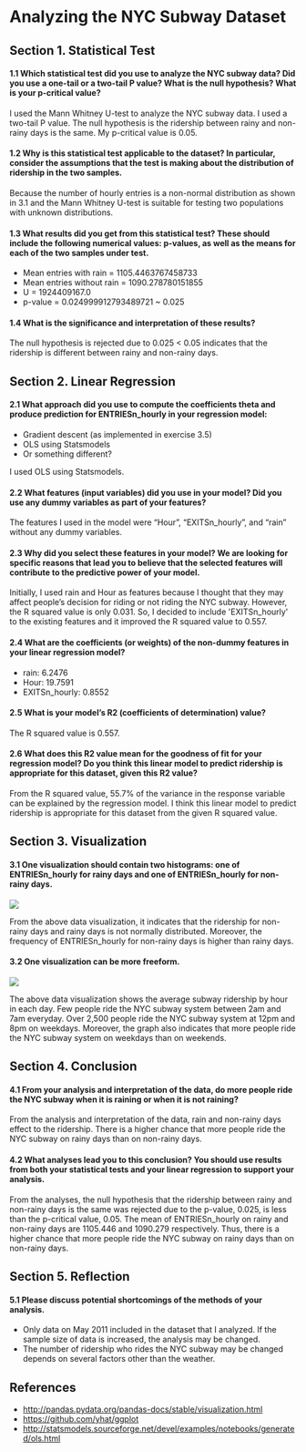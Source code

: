 # Analyzing the NYC Subway Dataset

## Section 1. Statistical Test

#### 1.1 Which statistical test did you use to analyze the NYC subway data? Did you use a one-tail or a two-tail P value? What is the null hypothesis? What is your p-critical value?

I used the Mann Whitney U-test to analyze the NYC subway data. I used a two-tail P value.
The null hypothesis is the ridership between rainy and non-rainy days is the same. My p-critical value is 0.05.

#### 1.2 Why is this statistical test applicable to the dataset? In particular, consider the assumptions that the test is making about the distribution of ridership in the two samples.

Because the number of hourly entries is a non-normal distribution as shown in 3.1 and
the Mann Whitney U-test is suitable for testing two populations with unknown distributions.

#### 1.3 What results did you get from this statistical test? These should include the following numerical values: p-values, as well as the means for each of the two samples under test.

+ Mean entries with rain = 1105.4463767458733
+ Mean entries without rain = 1090.278780151855
+ U = 1924409167.0
+ p-value = 0.024999912793489721 ~ 0.025

#### 1.4 What is the significance and interpretation of these results?

The null hypothesis is rejected due to 0.025 < 0.05 indicates that the ridership is different between rainy and non-rainy days.

## Section 2. Linear Regression

#### 2.1 What approach did you use to compute the coefficients theta and produce prediction for ENTRIESn_hourly in your regression model:
+ Gradient descent (as implemented in exercise 3.5)
+ OLS using Statsmodels
+ Or something different?

I used OLS using Statsmodels.

#### 2.2 What features (input variables) did you use in your model? Did you use any dummy variables as part of your features?

The features I used in the model were “Hour”, “EXITSn_hourly”, and “rain” without any dummy variables.

#### 2.3 Why did you select these features in your model? We are looking for specific reasons that lead you to believe that the selected features will contribute to the predictive power of your model.

Initially, I used rain and Hour as features because I thought that they may affect people’s decision for riding or not riding the NYC subway.
However, the R squared value is only 0.031. So, I decided to include 'EXITSn_hourly' to the existing features and it improved the R squared value to 0.557.

#### 2.4 What are the coefficients (or weights) of the non-dummy features in your linear regression model?

+ rain: 6.2476
+ Hour: 19.7591
+ EXITSn_hourly: 0.8552

#### 2.5 What is your model’s R2 (coefficients of determination) value?

The R squared value is 0.557.

#### 2.6 What does this R2 value mean for the goodness of fit for your regression model? Do you think this linear model to predict ridership is appropriate for this dataset, given this R2 value?

From the R squared value, 55.7% of the variance in the response variable can be explained by the regression model.
I think this linear model to predict ridership is appropriate for this dataset from the given R squared value.

## Section 3. Visualization

#### 3.1 One visualization should contain two histograms: one of  ENTRIESn_hourly for rainy days and one of ENTRIESn_hourly for non-rainy days.

![](https://photos-5.dropbox.com/t/2/AADCYAbVAJVFp_JZaCpfbX43VRfMHW0AWQVentD0wTQd5g/12/365200479/png/32x32/1/1432486800/0/2/histogram%20of%20ENTRIESn_hourly.png/CN-Ikq4BIAEgAiADIAQgBSAGKAE/ZyjvokeM5cmyNs_Sf0m93xQtIj6sndE9z9snjyFWoSA?size_mode=5)

From the above data visualization, it indicates that the ridership for non-rainy days and rainy days is not normally distributed.
Moreover, the frequency of ENTRIESn_hourly for non-rainy days is higher than rainy days.

#### 3.2 One visualization can be more freeform.

![](https://photos-3.dropbox.com/t/2/AAC93eh7KIwiN0d3TJkOJp90KErcXiMCitoqQ4vHbeG5zw/12/365200479/png/32x32/1/1432486800/0/2/AvgHourlyEntriesEachDay.png/CN-Ikq4BIAEgAiADIAQgBSAGKAE/I-_aoep2-LinDiK0JK63FxMxpP82peWXkm9KPElETfI?size_mode=5)

The above data visualization shows the average subway ridership by hour in each day.
Few people ride the NYC subway system between 2am and 7am everyday.
Over 2,500 people ride the NYC subway system at 12pm and 8pm on weekdays.
Moreover, the graph also indicates that more people ride the NYC subway system on weekdays than on weekends.

## Section 4. Conclusion

#### 4.1 From your analysis and interpretation of the data, do more people ride  the NYC subway when it is raining or when it is not raining?

From the analysis and interpretation of the data, rain and non-rainy days effect to the ridership.
There is a higher chance that more people ride the NYC subway on rainy days than on non-rainy days.

#### 4.2 What analyses lead you to this conclusion? You should use results from both your statistical tests and your linear regression to support your analysis.

From the analyses, the null hypothesis that the ridership between rainy and non-rainy days is the same was rejected
due to the p-value, 0.025, is less than the p-critical value, 0.05. The mean of ENTRIESn_hourly on rainy and non-rainy days
are 1105.446 and 1090.279 respectively. Thus, there is a higher chance that more people ride the NYC subway on rainy days than on non-rainy days.

## Section 5. Reflection

#### 5.1 Please discuss potential shortcomings of the methods of your analysis.

+ Only data on May 2011 included in the dataset that I analyzed.
If the sample size of data is increased, the analysis may be changed.
+ The number of ridership who rides the NYC subway may be changed
depends on several factors other than the weather.

## References

+ http://pandas.pydata.org/pandas-docs/stable/visualization.html
+ https://github.com/yhat/ggplot
+ http://statsmodels.sourceforge.net/devel/examples/notebooks/generated/ols.html
